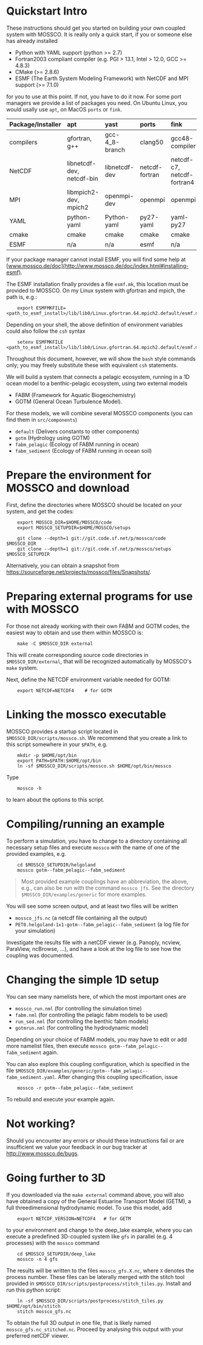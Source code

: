 <!--
SPDX-FileCopyrightText 2021-2022 Helmholtz-Zentrum Hereon
SPDX-FileCopyrightText 2013-2021 Helmholtz-Zentrum Geesthacht
SPDX-License-Identifier: CC0-1.0
SPDX-FileContributor Carsten Lemmen <carsten.lemmen@hereon.de
-->

# Quickstart Intro

These instructions should get you started on building your own coupled system with
MOSSCO. It is really only a quick start, if you or someone else has already installed

- Python with YAML support (python >= 2.7)
- Fortran2003 compliant compiler (e.g. PGI > 13.1, Intel > 12.0, GCC >= 4.8.3)
- CMake (>= 2.8.6)
- ESMF (The Earth System Modeling Framework) with NetCDF and MPI support (>= 7.1.0)

for you to use at this point. If not, you have to do it now.  For some port managers
we provide a list of packages you need.  On Ubuntu Linux, you would usally use `apt`,
on MacOS `ports` or `fink`.

| Package/Installer | apt                       | yast           | ports          | fink                       | conda |
| ----------------- |:------------------------- |:-------------- |:-------------- |:-------------------------- |:----- |
| compilers         | gfortran, g++             | gcc-4_8-branch | clang50        | gcc48-compiler             |       |
| NetCDF            | libnetcdf-dev, netcdf-bin | libnetcdf-dev  | netcdf-fortran | netcdf-c7, netcdf-fortran4 |       |
| MPI               | libmpich2-dev, mpich2     | openmpi-dev    | openmpi        | openmpi                    |       |
| YAML              | python-yaml               | Python-yaml    | py27-yaml      | yaml-py27                  |       |
| cmake             | cmake                     | cmake          | cmake          | cmake                      |       |
| ESMF              | n/a                       | n/a            | esmf           | n/a                        | esmf  |

If your package manager cannot install ESMF, you will find some help at
[www.mossco.de/doc](http://www.mossco.de/doc/index.html#installing-esmf).

The ESMF installation finally provides a file `esmf.mk`, this location must be
provided to MOSSCO.  On my Linux system with gfortran and mpich, the path is, e.g.:

		export ESMFMKFILE=<path_to_esmf_install>/lib/lib0/Linux.gfortran.64.mpich2.default/esmf.mk

Depending on your shell, the above definition of environment variables could also
follow the `csh` syntax

		setenv ESMFMKFILE <path_to_esmf_install>/lib/lib0/Linux.gfortran.64.mpich2.default/esmf.mk

Throughout this document, however, we will show the `bash` style commands only;
you may freely substitute these with equivalent `csh` statements.

We will build a system that connects a pelagic ecosystem, running in a 1D ocean
model to a benthic-pelagic ecosystem, using two external models

- FABM (Framework for Aquatic Biogeochemistry)
- GOTM (General Ocean Turbulence Model).

For these models, we will combine several MOSSCO components (you can find them in
`src/components`)

- `default` (Delivers constants to other components)
- `gotm`     (Hydrology using GOTM)
- `fabm_pelagic` (Ecology of FABM running in ocean)
- `fabm_sediment` (Ecology of FABM running in ocean soil)

# Prepare the environment for MOSSCO and download

First, define the directories where MOSSCO should be located on your system, and
get the codes:

		export MOSSCO_DIR=$HOME/MOSSCO/code
		export MOSSCO_SETUPDIR=$HOME/MOSSCO/setups

		git clone --depth=1 git://git.code.sf.net/p/mossco/code $MOSSCO_DIR
		git clone --depth=1 git://git.code.sf.net/p/mossco/setups $MOSSCO_SETUPDIR

Alternatively, you can obtain a snapshot from https://sourceforge.net/projects/mossco/files/Snapshots/.

# Preparing external programs for use with MOSSCO

For those not already working with their own FABM and GOTM codes, the easiest way
to obtain and use them within MOSSCO is:

		make -C $MOSSCO_DIR external

This will create corresponding source code directories in `$MOSSCO_DIR/external`,
that will be recognized automatically by MOSSCO's `make` system.

Next, define the NETCDF environment variable needed for GOTM:

		export NETCDF=NETCDF4    # for GOTM

# Linking the mossco executable

MOSSCO provides a startup script located in `$MOSSCO_DIR/scripts/mossco.sh`.  We
recommend that you create a link to this script somewhere in your `$PATH`, e.g.

		mkdir -p $HOME/opt/bin
		export PATH=$PATH:$HOME/opt/bin
		ln -sf $MOSSCO_DIR/scripts/mossco.sh $HOME/opt/bin/mossco

Type

		mossco -h

to learn about the options to this script.

# Compiling/running an example

To perform a simulation, you have to change to a directory containing all
necessary setup files and execute `mossco` with the name of one of the provided
examples, e.g.

		cd $MOSSCO_SETUPDIR/helgoland
		mossco gotm--fabm_pelagic--fabm_sediment

> Most provided example couplings have an abbreviation, the above, e.g., can also
> be run with the command `mossco jfs`.  See the directory
> `$MOSSCO_DIR/examples/generic` for more examples.

You will see some screen output, and at least two files will be written

- `mossco_jfs.nc` (a netcdf file containing all the output)
- `PET0.helgoland-1x1-gotm--fabm_pelagic--fabm_sediment` (a log file for your simulation)

Investigate the results file with a netCDF viewer (e.g. Panoply, ncview,
ParaView, ncBrowse, ...), and have a look at the log file to see how the
coupling was documented.

# Changing the simple 1D setup

You can see many namelists here, of which the most important ones are

- `mossco_run.nml` (for controlling the simulation time)
- `fabm.nml` (for controlling the pelagic fabm models to be used)
- `run_sed.nml` (for controlling the benthic fabm models)
- `gotmrun.nml` (for controlling the hydrodynamic model)

Depending on your choice of FABM models, you may have to edit or add more namelist
files, then execute `mossco gotm--fabm_pelagic--fabm_sediment` again.

You can also explore this coupling configuration, which is specified in the file `$MOSSCO_DIR/examples/generic/gotm--fabm_pelagic--fabm_sediment.yaml`.
After changing this coupling specification, issue

		mossco -r gotm--fabm_pelagic--fabm_sediment

To rebuild and execute your example again.

# Not working?

Should you encounter any errors or should these instructions fail or are
insufficient we value your feedback in our bug tracker at <http://www.mossco.de/bugs>.

# Going further to 3D

If you downloaded via the `make external` command above, you will also have
obtained a copy of the General Estuarine Transport Model (GETM), a full
threedimensional hydrodynamic model.  To use this model, add

		export NETCDF_VERSION=NETCDF4   # for GETM

to your environment and change to the deep_lake example, where you can execute
a predefined 3D-coupled system like `gfs` in parallel (e.g. 4 processes) with
the `mossco` command

		cd $MOSSCO_SETUPDIR/deep_lake
		mossco -n 4 gfs

The results will be written to the files `mossco_gfs.X.nc`, where `X` denotes the
process number.  These files can be laterally merged with the stitch tool provided in `$MOSSCO_DIR/scripts/postprocess/stitch_tiles.py`. Install and run this python script:

		ln -sf $MOSSCO_DIR/scripts/postprocess/stitch_tiles.py $HOME/opt/bin/stitch
		stitch mossco_gfs.nc

To obtain the full 3D output in one file, that is likely named
 `mossco_gfs.nc_stitched.nc`.  Proceed by analysing this output with your
 preferred netCDF viewer.
